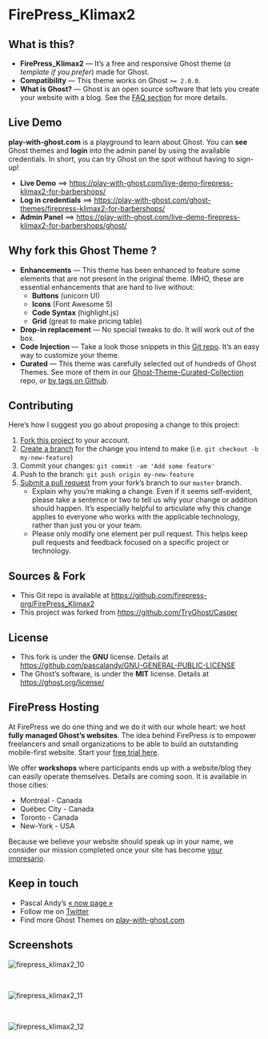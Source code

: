 # FirePress_Klimax2


## What is this?

- **FirePress_Klimax2** — It’s a free and responsive Ghost theme (*a template if you prefer*) made for Ghost.
- **Compatibility** — This theme works on Ghost `>= 2.0.0`.
- **What is Ghost?** — Ghost is an open source software that lets you create your website with a blog. See the [FAQ section](https://play-with-ghost.com/ghost-themes/faq/#what-is-ghost) for more details.


## Live Demo

**play-with-ghost.com** is a playground to learn about Ghost. You can **see** Ghost themes and **login** into the admin panel by using the available credentials. In short, you can try Ghost on the spot without having to sign-up!

- **Live Demo** ==> https://play-with-ghost.com/live-demo-firepress-klimax2-for-barbershops/
- **Log in credentials** ==> https://play-with-ghost.com/ghost-themes/firepress-klimax2-for-barbershops/
- **Admin Panel** ==> https://play-with-ghost.com/live-demo-firepress-klimax2-for-barbershops/ghost/


## Why fork this Ghost Theme ?

- **Enhancements** — This theme has been enhanced to feature some elements that are not present in the original theme. IMHO, these are essential enhancements that are hard to live without:
	- **Buttons** (unicorn UI)
	- **Icons** (Font Awesome 5)
	- **Code Syntax** (highlight.js) 
	- **Grid** (great to make pricing table)
- **Drop-in replacement** — No special tweaks to do. It will work out of the box.
- **Code Injection** — Take a look those snippets in this [Git repo](https://github.com/firepress-org/Code-Injection-Ghost). It’s an easy way to customize your theme.
- **Curated** — This theme was carefully selected out of hundreds of Ghost Themes. See more of them in our [Ghost-Theme-Curated-Collection ](https://github.com/firepress-org/Ghost-Theme-Curated-Collection/tree/master/01_go) repo, or [by tags on Github](https://github.com/topics/firepress-ghost-theme).


## Contributing

Here’s how I suggest you go about proposing a change to this project:

1. [Fork this project](https://help.github.com/articles/fork-a-repo/) to your account.
2. [Create a branch](https://help.github.com/articles/creating-and-deleting-branches-within-your-repository/) for the change you intend to make (i.e. `git checkout -b my-new-feature`)
3. Commit your changes: `git commit -am 'Add some feature'`
4. Push to the branch: `git push origin my-new-feature`
5. [Submit a pull request](https://help.github.com/articles/about-pull-requests/) from your fork’s branch to our `master` branch.
	- Explain why you’re making a change. Even if it seems self-evident, please take a sentence or two to tell us why your change or addition should happen. It’s especially helpful to articulate why this change applies to everyone who works with the applicable technology, rather than just you or your team.
	- Please only modify one element per pull request. This helps keep pull requests and feedback focused on a specific project or technology.


## Sources & Fork

- This Git repo is available at https://github.com/firepress-org/FirePress_Klimax2
- This project was forked from https://github.com/TryGhost/Casper


## License

- This fork is under the **GNU** license. Details at https://github.com/pascalandy/GNU-GENERAL-PUBLIC-LICENSE
- The Ghost’s software, is under the **MIT** license. Details at https://ghost.org/license/


## FirePress Hosting

At FirePress we do one thing and we do it with our whole heart: we host **fully managed Ghost’s websites**. The idea behind FirePress is to empower freelancers and small organizations to be able to build an outstanding mobile-first website. Start your [free trial here](https://play-with-ghost.com/ghost-themes/free-10-day-trial/).

We offer **workshops** where participants ends up with a website/blog they can easily operate themselves. Details are coming soon. It is available in those cities:

- Montréal - Canada
- Québec City - Canada
- Toronto - Canada
- New-York - USA

Because we believe your website should speak up in your name, we consider our mission completed once your site has become [your impresario](https://play-with-ghost.com/ghost-themes/why-launching-your-next-website-with-firepress/).


## Keep in touch

- Pascal Andy’s [« now page »](https://pascalandy.com/blog/now/)
- Follow me on [Twitter](https://twitter.com/askpascalandy)
- Find more Ghost Themes on [play-with-ghost.com](https://play-with-ghost.com/)


## Screenshots

![firepress_klimax2_10](https://user-images.githubusercontent.com/6694151/45888951-44604b80-bd8d-11e8-9b8a-6fd8dd6052b8.jpg)

<br>

![firepress_klimax2_11](https://user-images.githubusercontent.com/6694151/45888952-44604b80-bd8d-11e8-9845-68627d6dc573.jpg)

<br>

![firepress_klimax2_12](https://user-images.githubusercontent.com/6694151/45889214-d9fbdb00-bd8d-11e8-8c4f-540c03a0d5b1.jpg)

<br>